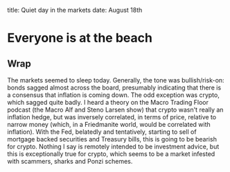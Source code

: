 title: Quiet day in the markets
date: August 18th

# Everyone is at the beach
## Wrap
The markets seemed to sleep today.
Generally, the tone was bullish/risk-on: bonds sagged almost across the board,
presumably indicating that there is a consensus that inflation is coming down.
The odd exception was crypto, which sagged quite badly.
I heard a theory on the Macro Trading Floor podcast (the Macro Alf and Steno Larsen show) that crypto wasn't really an inflation hedge, but was inversely correlated, in terms of price, relative to narrow money (which, in a Friedmanite world, would be correlated with inflation).
With the Fed, belatedly and tentatively, starting to sell of mortgage backed securities and Treasury bills, this is going to be bearish for crypto.
Nothing I say is remotely intended to be investment advice, but this is exceptionally true for crypto, which seems to be a market infested with scammers, sharks and Ponzi schemes.


